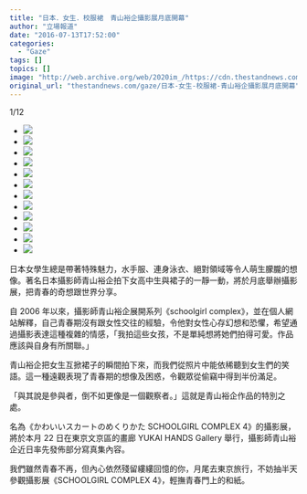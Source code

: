 ```yaml
---
title: "日本．女生．校服裙　青山裕企攝影展月底開幕"
author: "立場報道"
date: "2016-07-13T17:52:00"
categories:
  - "Gaze"
tags: []
topics: []
image: "http://web.archive.org/web/2020im_/https://cdn.thestandnews.com/media/photos/gallery/93/cache/E99D92E5B1B1E8A395E4BC811_aMr5n_lTXDZ_300x200cropcenter.png"
original_url: "thestandnews.com/gaze/日本-女生-校服裙-青山裕企攝影展月底開幕"
---
```

[](#)[](#)

[](#)1/12[](#)

*   ![](http://web.archive.org/web/2020im_/https://cdn.thestandnews.com/media/photos/gallery/93/cache/E99D92E5B1B1E8A395E4BC811_aMr5n_lTXDZ_300x200cropcenter.png)
*   ![](http://web.archive.org/web/2020im_/https://cdn.thestandnews.com/media/photos/gallery/93/cache/E99D92E5B1B1E8A395E4BC812_VT5pE_300x200cropcenter.jpg)
*   ![](http://web.archive.org/web/2020im_/https://cdn.thestandnews.com/media/photos/gallery/93/cache/E99D92E5B1B1E8A395E4BC813_TM0b7_300x200cropcenter.jpg)
*   ![](http://web.archive.org/web/2020im_/https://cdn.thestandnews.com/media/photos/gallery/93/cache/E99D92E5B1B1E8A395E4BC815_mmKQA_300x200cropcenter.jpg)
*   ![](http://web.archive.org/web/2020im_/https://cdn.thestandnews.com/media/photos/gallery/93/cache/E99D92E5B1B1E8A395E4BC816_TZkLe_300x200cropcenter.jpg)
*   ![](http://web.archive.org/web/2020im_/https://cdn.thestandnews.com/media/photos/gallery/93/cache/E99D92E5B1B1E8A395E4BC817_hyDCG_300x200cropcenter.jpg)
*   ![](http://web.archive.org/web/2020im_/https://cdn.thestandnews.com/media/photos/gallery/93/cache/E99D92E5B1B1E8A395E4BC818_fJ57E_300x200cropcenter.jpg)
*   ![](http://web.archive.org/web/2020im_/https://cdn.thestandnews.com/media/photos/gallery/93/cache/E99D92E5B1B1E8A395E4BC819_pKcdK_300x200cropcenter.jpg)
*   ![](http://web.archive.org/web/2020im_/https://cdn.thestandnews.com/media/photos/gallery/93/cache/E99D92E5B1B1E8A395E4BC8110_17Fzs_300x200cropcenter.jpg)
*   ![](http://web.archive.org/web/2020im_/https://cdn.thestandnews.com/media/photos/gallery/93/cache/E99D92E5B1B1E8A395E4BC814_3Hjeh_300x200cropcenter.jpg)
*   ![](http://web.archive.org/web/2020im_/https://cdn.thestandnews.com/media/photos/gallery/93/cache/E99D92E5B1B1E8A395E4BC8111_RiTFH_300x200cropcenter.jpg)
*   ![](http://web.archive.org/web/2020im_/https://cdn.thestandnews.com/media/photos/gallery/93/cache/E99D92E5B1B1E8A395E4BC8112_1FuX0_300x200cropcenter.jpg)

日本女學生總是帶著特殊魅力，水手服、連身泳衣、絕對領域等令人萌生朦朧的想像。著名日本攝影師青山裕企拍下女高中生與裙子的一靜一動，將於月底舉辦攝影展，把青春的奇想跟世界分享。

自 2006 年以來，攝影師青山裕企展開系列《schoolgirl complex》，並在個人網站解釋，自己青春期沒有跟女性交往的經驗，令他對女性心存幻想和恐懼，希望通過攝影表達這種複雜的情感，「我拍這些女孩，不是單純想將她們拍得可愛。作品應該與自身有所關聯。」

青山裕企把女生互掀裙子的瞬間拍下來，而我們從照片中能依稀聽到女生們的笑語。這一種遠觀表現了青春期的想像及困惑，令觀眾從偷竊中得到半份滿足。

「與其說是參與者，倒不如更像是一個觀察者。」這就是青山裕企作品的特別之處。

名為《かわいいスカートのめくりかた SCHOOLGIRL COMPLEX 4》的攝影展，將於本月 22 日在東京文京區的畫廊 YUKAI HANDS Gallery 舉行，攝影師青山裕企近日率先發佈部分寫真集內容。

我們雖然青春不再，但內心依然殘留縷縷回憶的你，月尾去東京旅行，不妨抽半天參觀攝影展《SCHOOLGIRL COMPLEX 4》，輕撫青春門上的和紙。